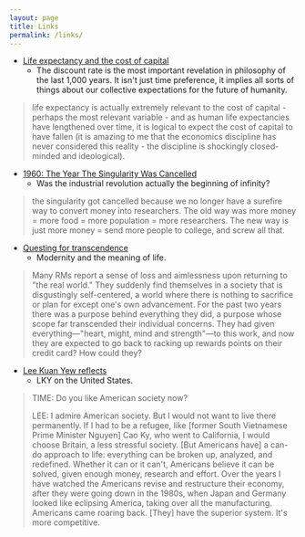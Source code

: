 ```yaml
---
layout: page
title: Links
permalink: /links/
---
```


* [Life expectancy and the cost of capital](https://lt3000.blogspot.com/2018/02/life-expectancy-and-cost-of-capital.html)
  * The discount rate is the most important revelation in philosophy of the last 1,000 years. It isn't just time preference, it implies all sorts of things about our collective expectations for the future of humanity.

> life expectancy is actually extremely relevant to the cost of capital - perhaps the most relevant variable - and as human life expectancies have lengthened over time, it is logical to expect the cost of capital to have fallen (it is amazing to me that the economics discipline has never considered this reality - the discipline is shockingly closed-minded and ideological).

* [1960: The Year The Singularity Was Cancelled](https://www.lesswrong.com/posts/bYrF8rXFYwPqnfxTp/1960-the-year-the-singularity-was-cancelled)
  * Was the industrial revolution actually the beginning of infinity?

> the singularity got cancelled because we no longer have a surefire way to convert money into researchers. The old way was more money = more food = more population = more researchers. The new way is just more money = send more people to college, and screw all that.


* [Questing for transcendence](https://scholars-stage.blogspot.com/2019/04/on-quests-for-transcendence.html)
  * Modernity and the meaning of life.

> Many RMs report a sense of loss and aimlessness upon returning to "the real world." They suddenly find themselves in a society that is disgustingly self-centered, a world where there is nothing to sacrifice or plan for except one's own advancement. For the past two years there was a purpose behind everything they did, a purpose whose scope far transcended their individual concerns. They had given everything—"heart, might, mind and strength"—to this work, and now they are expected to go back to racking up rewards points on their credit card? How could they?

* [Lee Kuan Yew reflects](http://content.time.com/time/subscriber/printout/0,8816,1137705,00.html)
  * LKY on the United States.

> TIME: Do you like American society now?
>
> LEE: I admire American society. But I would not want to live there permanently. If I had to be a refugee, like [former South Vietnamese Prime Minister Nguyen] Cao Ky, who went to California, I would choose Britain, a less stressful society. [But Americans have] a can-do approach to life: everything can be broken up, analyzed, and redefined. Whether it can or it can't, Americans believe it can be solved, given enough money, research and effort. Over the years I have watched the Americans revise and restructure their economy, after they were going down in the 1980s, when Japan and Germany looked like eclipsing America, taking over all the manufacturing. Americans came roaring back. [They] have the superior system. It's more competitive.
